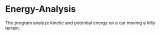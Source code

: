 # Energy-Analysis
The program analyze kinetic and potential energy on a car moving a hilly terrain. 
